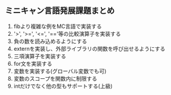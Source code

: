 ## ミニキャン言語発展課題まとめ
1. fibより複雑な例をMC言語で実装する
2. '>', '>=', '<=', '=='等の比較演算子を実装する
3. 負の数を読み込めるようにする
4. externを実装し、外部ライブラリの関数を呼び出せるようにする
5. 三項演算子を実装する
6. for文を実装する
7. 変数を実装する(グローバル変数でも可)
8. 変数のスコープを関数内に制限する
9. intだけでなく他の型もサポートする(上級)
